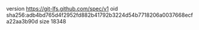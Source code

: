 version https://git-lfs.github.com/spec/v1
oid sha256:adb4bd765d4f2952fd882b41792b3224d54b7718206a0037668ecfa22aa3b90d
size 18348
